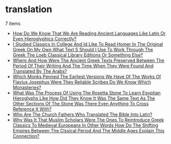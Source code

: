 # translation
7 items

* [How Do We Know That We Are Reading Ancient Languages Like Latin Or Even Hieroglyphics Correctly?](../2019/how-do-we-know-that-we-are-reading-ancient-languages-like-latin-or-even-hieroglyphics-correctly.md)
* [I Studied Classics In College And Id Like To Read Homer In The Original Greek On My Own What Text S Should I Use To Work Through The Greek The Loeb Classical Library Editions Or Something Else?](../2019/i-studied-classics-in-college-and-id-like-to-read-homer-in-the-original-greek-on-my-own-what-text-s-should-i-use-to-work-through-the-greek-the-loeb-classical-library-editions-or-something-else.md)
* [Where And How Were The Ancient Greek Texts Preserved Between The Period Of Their Writing And The Time When They Were Found And Translated By The Arabs?](../2020/where-and-how-were-the-ancient-greek-texts-preserved-between-the-period-of-their-writing-and-the-time-when-they-were-found-and-translated-by-the-arabs.md)
* [Which Monks Penned The Earliest Versions We Have Of The Works Of Flavius Josephus Were They Reliable Scribes Do We Know Which Monasteries?](../2020/which-monks-penned-the-earliest-versions-we-have-of-the-works-of-flavius-josephus-were-they-reliable-scribes-do-we-know-which-monasteries.md)
* [What Was The Process Of Using The Rosetta Stone To Learn Egyptian Hieroglyphs Like How Did They Know It Was The Same Text As The Other Sections Of The Stone Was There Even Anything To Cross Reference It With?](../2021/what-was-the-process-of-using-the-rosetta-stone-to-learn-egyptian-hieroglyphs-like-how-did-they-know-it-was-the-same-text-as-the-other-sections-of-the-stone-was-there-even-anything-to-cross-reference-it-with.md)
* [Who Are The Church Fathers Who Translated The Bible Into Latin?](../2021/who-are-the-church-fathers-who-translated-the-bible-into-latin.md)
* [Why Was It That Muslim Scholars Were The Ones To Reintroduce Greek Classics To Medieval Europeans In Other Words How Do The Shifting Empires Between The Clssical Period And The Middle Ages Explain This Connection?](../2021/why-was-it-that-muslim-scholars-were-the-ones-to-reintroduce-greek-classics-to-medieval-europeans-in-other-words-how-do-the-shifting-empires-between-the-clssical-period-and-the-middle-ages-explain-this-connection.md)
